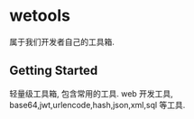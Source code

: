 # wetools

属于我们开发者自己的工具箱.

## Getting Started

轻量级工具箱, 包含常用的工具.
web 开发工具, base64,jwt,urlencode,hash,json,xml,sql 等工具.
